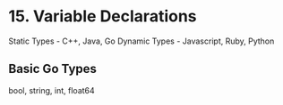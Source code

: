 # 15. Variable Declarations

Static Types    - C++, Java, Go
Dynamic Types   - Javascript, Ruby, Python

## Basic Go Types
bool, string, int, float64
